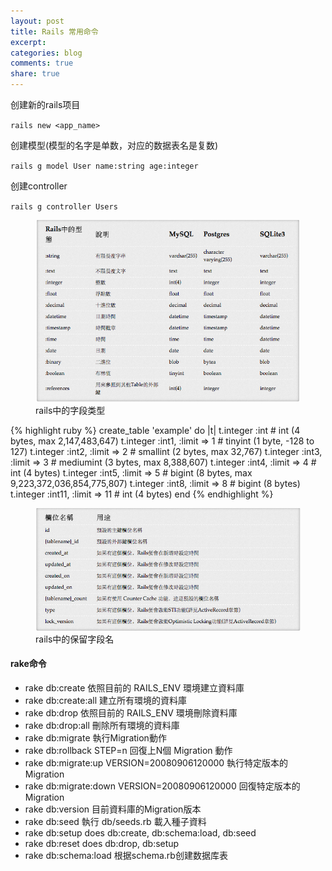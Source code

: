 ```yaml
---
layout: post
title: Rails 常用命令
excerpt:
categories: blog
comments: true
share: true
---
```


创建新的rails项目

`rails new <app_name>`

创建模型(模型的名字是单数，对应的数据表名是复数)

`rails g model User name:string age:integer`

创建controller

`rails g controller Users`


<figure>
    <img src="/images/rails_type.png">
    <figcaption>rails中的字段类型</figcaption>
</figure>


{% highlight ruby %}
create_table 'example' do |t|
  t.integer :int                 # int (4 bytes, max 2,147,483,647)
  t.integer :int1, :limit => 1   # tinyint (1 byte, -128 to 127)
  t.integer :int2, :limit => 2   # smallint (2 bytes, max 32,767)
  t.integer :int3, :limit => 3   # mediumint (3 bytes, max 8,388,607)
  t.integer :int4, :limit => 4   # int (4 bytes)
  t.integer :int5, :limit => 5   # bigint (8 bytes, max 9,223,372,036,854,775,807)
  t.integer :int8, :limit => 8   # bigint (8 bytes)
  t.integer :int11, :limit => 11 # int (4 bytes)
end
{% endhighlight %}

<figure>
    <img src="/images/rails_reserve.png">
    <figcaption>rails中的保留字段名</figcaption>
</figure>

#### rake命令

* rake db:create 依照目前的 RAILS_ENV 環境建立資料庫
* rake db:create:all 建立所有環境的資料庫
* rake db:drop 依照目前的 RAILS_ENV 環境刪除資料庫
* rake db:drop:all 刪除所有環境的資料庫
* rake db:migrate 執行Migration動作
* rake db:rollback STEP=n 回復上N個 Migration 動作
* rake db:migrate:up VERSION=20080906120000 執行特定版本的Migration
* rake db:migrate:down VERSION=20080906120000 回復特定版本的Migration
* rake db:version 目前資料庫的Migration版本
* rake db:seed 執行 db/seeds.rb 載入種子資料
* rake db:setup does db:create, db:schema:load, db:seed
* rake db:reset does db:drop, db:setup
* rake db:schema:load 根据schema.rb创建数据库表
